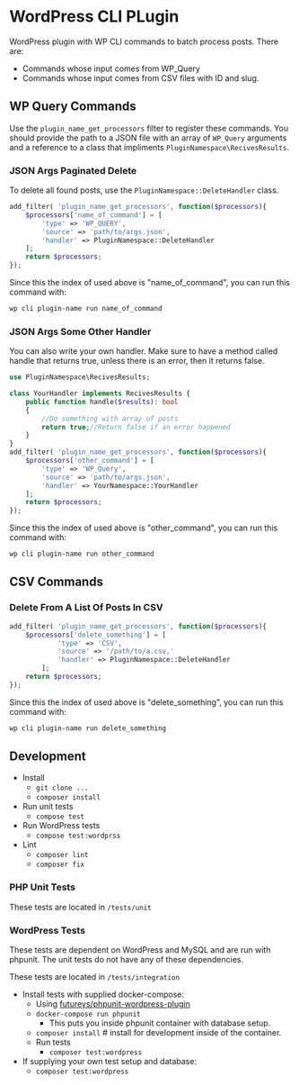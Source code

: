 # WordPress CLI PLugin

WordPress plugin with WP CLI commands to batch process posts. There are:

- Commands whose input comes from WP_Query
- Commands whose input comes from CSV files with ID and slug.



## WP Query Commands

Use the `plugin_name_get_processors` filter to register these commands. You should provide the path to a JSON file with an array of `WP_Query` arguments and a reference to a class that impliments `PluginNamespace\RecivesResults`.

### JSON Args Paginated Delete

To delete all found posts, use the `PluginNamespace::DeleteHandler` class.

```php
add_filter( 'plugin_name_get_processors', function($processors){
	$processors['name_of_command'] = [
        'type' => 'WP_QUERY',
		'source' => 'path/to/args.json',
		'handler' => PluginNamespace::DeleteHandler
	];
	return $processors;
});
```


Since this the index of used above is "name_of_command", you can run this command with:

```bash
wp cli plugin-name run name_of_command
```

### JSON Args Some Other Handler

You can also write your own handler. Make sure to have a method called handle that returns true, unless there is an error, then it returns false.

```php
use PluginNamespace\RecivesResults;

class YourHandler implements RecivesResults {
    public function handle($results): bool
    {
        //Do something with array of posts
        return true;//Return false if an error happened
    }
}
add_filter( 'plugin_name_get_processors', function($processors){
	$processors['other_command'] = [
        'type' => 'WP_Query',
		'source' => 'path/to/args.json',
		'handler' => YourNamespace::YourHandler
	];
	return $processors;
});
```

Since this the index of used above is "other_command", you can run this command with:

```bash
wp cli plugin-name run other_command
```

## CSV Commands

### Delete From A List Of Posts In CSV

```php
add_filter( 'plugin_name_get_processors', function($processors){
    $processors['delete_something'] = [
            'type' => 'CSV',
            'source' => '/path/to/a.csv,'
            'handler' => PluginNamespace::DeleteHandler
        ];
	return $processors;
});
```


Since this the index of used above is "delete_something", you can run this command with:

```bash
wp cli plugin-name run delete_something
```

## Development

- Install
    - `git clone ...`
    - `composer install`
- Run unit tests
    - `compose test`
- Run WordPress tests
    - `compose test:wordprss`
- Lint
    - `composer lint`
    - `composer fix`

### PHP Unit Tests

These tests are located in `/tests/unit`

### WordPress Tests

These tests are dependent on WordPress and MySQL and are run with phpunit. The unit tests do not have any of these dependencies.

These tests are located in `/tests/integration`

- Install tests with supplied docker-compose:
    - Using [futureys/phpunit-wordpress-plugin](https://hub.docker.com/r/futureys/phpunit-wordpress-plugin)
    - `docker-compose run phpunit`
        - This puts you inside phpunit container with database setup.
    - `composer install` # install for development inside of the container.
    - Run tests 
        - `composer test:wordpress`
- If supplying your own test setup and database:
    - `composer test:wordpress`